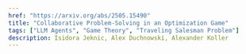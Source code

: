 ```yaml
---
href: "https://arxiv.org/abs/2505.15490"
title: "Collaborative Problem-Solving in an Optimization Game"
tags: ["LLM Agents", "Game Theory", "Traveling Salesman Problem"]
description: Isidora Jeknic, Alex Duchnowski, Alexander Koller
---
```

